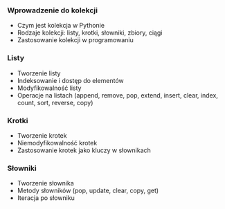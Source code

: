 ### Wprowadzenie do kolekcji

* Czym jest kolekcja w Pythonie
* Rodzaje kolekcji: listy, krotki, słowniki, zbiory, ciągi
* Zastosowanie kolekcji w programowaniu

### Listy

* Tworzenie listy
* Indeksowanie i dostęp do elementów
* Modyfikowalność listy
* Operacje na listach (append, remove, pop, extend, insert, clear, index, count, sort, reverse, copy)

### Krotki

* Tworzenie krotek
* Niemodyfikowalność krotek
* Zastosowanie krotek jako kluczy w słownikach

### Słowniki

* Tworzenie słownika
* Metody słowników (pop, update, clear, copy, get)
* Iteracja po słowniku
